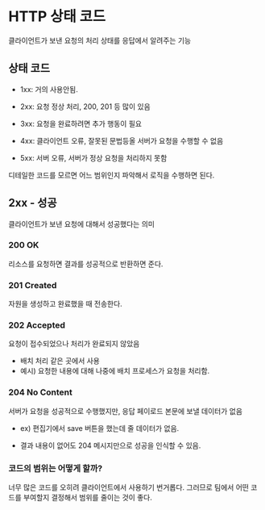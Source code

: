 # HTTP 상태 코드

클라이언트가 보낸 요청의 처리 상태를 응답에서 알려주는 기능

## 상태 코드

- 1xx: 거의 사용안됨.

- 2xx: 요청 정상 처리, 200, 201 등 많이 있음

- 3xx: 요청을 완료하려면 추가 행동이 필요

- 4xx: 클라이언트 오류, 잘못된 문법등올 서버가 요청을 수행할 수 없음

- 5xx: 서버 오류, 서버가 정상 요청을 처리하지 못함

디테일한 코드를 모르면 어느 범위인지 파악해서 로직을 수행하면 된다.

## 2xx - 성공

클라이언트가 보낸 요청에 대해서 성공했다는 의미

### 200 OK

리소스를 요청하면 결과를 성공적으로 반환하면 준다.

### 201 Created

자원을 생성하고 완료했을 때 전송한다.

### 202 Accepted

요청이 접수되었으나 처리가 완료되지 않았음

- 배치 처리 같은 곳에서 사용
- 예시) 요청한 내용에 대해 나중에 배치 프로세스가 요청을 처리함.

### 204 No Content

서버가 요청을 성공적으로 수행했지만, 응답 페이로드 본문에 보낼 데이터가 없음

- ex) 편집기에서 save 버튼을 했는데 줄 데이터가 없음.

- 결과 내용이 없어도 204 메시지만으로 성공을 인식할 수 있음.

### 코드의 범위는 어떻게 할까?

너무 많은 코드를 오히려 클라이언트에서 사용하기 번거롭다. 그러므로 팀에서 어떤 코드를 부여할지 결정해서 범위를 줄이는 것이 좋다.